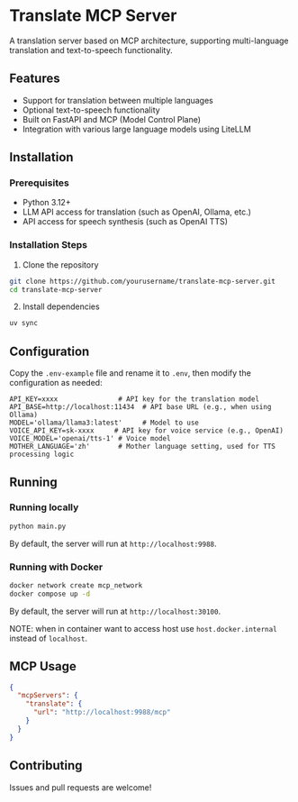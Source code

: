 # Translate MCP Server

A translation server based on MCP architecture, supporting multi-language translation and text-to-speech functionality.

## Features

- Support for translation between multiple languages
- Optional text-to-speech functionality
- Built on FastAPI and MCP (Model Control Plane)
- Integration with various large language models using LiteLLM

## Installation

### Prerequisites

- Python 3.12+
- LLM API access for translation (such as OpenAI, Ollama, etc.)
- API access for speech synthesis (such as OpenAI TTS)

### Installation Steps

1. Clone the repository

```bash
git clone https://github.com/yourusername/translate-mcp-server.git
cd translate-mcp-server
```

2. Install dependencies

```bash
uv sync
```

## Configuration

Copy the `.env-example` file and rename it to `.env`, then modify the configuration as needed:

```
API_KEY=xxxx               # API key for the translation model
API_BASE=http://localhost:11434  # API base URL (e.g., when using Ollama)
MODEL='ollama/llama3:latest'     # Model to use
VOICE_API_KEY=sk-xxxx     # API key for voice service (e.g., OpenAI)
VOICE_MODEL='openai/tts-1' # Voice model
MOTHER_LANGUAGE='zh'       # Mother language setting, used for TTS processing logic
```

## Running

### Running locally

```bash
python main.py
```

By default, the server will run at `http://localhost:9988`.

### Running with Docker

```bash
docker network create mcp_network
docker compose up -d
```
By default, the server will run at `http://localhost:30100`.

NOTE: when in container want to access host use `host.docker.internal` instead of `localhost`.

## MCP Usage

```json
{
  "mcpServers": {
    "translate": {
      "url": "http://localhost:9988/mcp"
    }
  }
}
```


## Contributing

Issues and pull requests are welcome!
